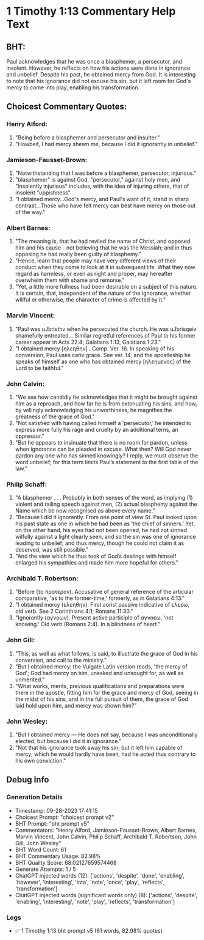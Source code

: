 # 1 Timothy 1:13 Commentary Help Text

## BHT:
Paul acknowledges that he was once a blasphemer, a persecutor, and insolent. However, he reflects on how his actions were done in ignorance and unbelief. Despite his past, he obtained mercy from God. It is interesting to note that his ignorance did not excuse his sin, but it left room for God's mercy to come into play, enabling his transformation.

## Choicest Commentary Quotes:
### Henry Alford:
1. "Being before a blasphemer and persecutor and insulter."
2. "Howbeit, I had mercy shewn me, because I did it ignorantly in unbelief."

### Jamieson-Fausset-Brown:
1. "Notwithstanding that I was before a blasphemer, persecutor, injurious." 
2. "blasphemer" is against God, "persecutor," against holy men, and "insolently injurious" includes, with the idea of injuring others, that of insolent "uppishness" 
3. "I obtained mercy...God's mercy, and Paul's want of it, stand in sharp contrast...Those who have felt mercy can best have mercy on those out of the way."

### Albert Barnes:
1. "The meaning is, that he had reviled the name of Christ, and opposed him and his cause - not believing that he was the Messiah; and in thus opposing he had really been guilty of blasphemy."
2. "Hence, learn that people may have very different views of their conduct when they come to look at it in subsequent life. What they now regard as harmless, or even as right and proper, may hereafter overwhelm them with shame and remorse."
3. "Yet, a little more fullness had been desirable on a subject of this nature. It is certain, that, independent of the nature of the ignorance, whether willful or otherwise, the character of crime is affected by it."

### Marvin Vincent:
1. "Paul was uJbristhv when he persecuted the church. He was uJbrisqeiv shamefully entreated... Similar regretful references of Paul to his former career appear in Acts 22:4; Galatians 1:13, Galatians 1:23."  
2. "I obtained mercy [ηλεηθην] . Comp. Ver. 16. In speaking of his conversion, Paul uses cariv grace. See ver. 14, and the apostleship he speaks of himself as one who has obtained mercy [ηλεημενος] of the Lord to be faithful."


### John Calvin:
1. "We see how candidly he acknowledges that it might be brought against him as a reproach, and how far he is from extenuating his sins, and how, by willingly acknowledging his unworthiness, he magnifies the greatness of the grace of God."
2. "Not satisfied with having called himself a 'persecutor,' he intended to express more fully his rage and cruelty by an additional terns, an oppressor."
3. "But he appears to insinuate that there is no room for pardon, unless when ignorance can be pleaded in excuse. What then? Will God never pardon any one who has sinned knowingly? I reply, we must observe the word unbelief; for this term limits Paul’s statement to the first table of the law."

### Philip Schaff:
1. "A blasphemer . . . Probably in both senses of the word, as implying (1) violent and railing speech against men, (2) actual blasphemy against the Name which be now recognised as above every name." 
2. "Because I did it ignorantly. From one point of view St. Paul looked upon his past state as one in which he had been as ‘the chief of sinners.’ Yet, on the other hand, his eyes had not been opened, he had not sinned wilfully against a light clearly seen, and so the sin was one of ignorance leading to unbelief; and thus mercy, though he could not claim it as deserved, was still possible."
3. "And the view which he thus took of God’s dealings with himself enlarged his sympathies and made him more hopeful for others."

### Archibald T. Robertson:
1. "Before (το προτερον). Accusative of general reference of the articular comparative, 'as to the former-time,' formerly, as in Galatians 4:13." 
2. "I obtained mercy (ελεηθην). First aorist passive indicative of ελεεω, old verb. See 2 Corinthians 4:1; Romans 11:30." 
3. "Ignorantly (αγνοων). Present active participle of αγνοεω, 'not knowing.' Old verb (Romans 2:4). In a blindness of heart."

### John Gill:
1. "This, as well as what follows, is said, to illustrate the grace of God in his conversion, and call to the ministry."
2. "But I obtained mercy: the Vulgate Latin version reads, 'the mercy of God'; God had mercy on him, unasked and unsought for, as well as unmerited."
3. "What works, merits, previous qualifications and preparations were there in the apostle, fitting him for the grace and mercy of God, seeing in the midst of his sins, and in the full pursuit of them, the grace of God laid hold upon him, and mercy was shown him?"

### John Wesley:
1. "But I obtained mercy — He does not say, because I was unconditionally elected; but because I did it in ignorance."
2. "Not that his ignorance took away his sin; but it left him capable of mercy; which he would hardly have been, had he acted thus contrary to his own conviction."


## Debug Info
### Generation Details
- Timestamp: 09-28-2023 17:41:15
- Choicest Prompt: "choicest prompt v2"
- BHT Prompt: "bht prompt v5"
- Commentators: "Henry Alford, Jamieson-Fausset-Brown, Albert Barnes, Marvin Vincent, John Calvin, Philip Schaff, Archibald T. Robertson, John Gill, John Wesley"
- BHT Word Count: 61
- BHT Commentary Usage: 82.98%
- BHT Quality Score: 68.02127659574468
- Generate Attempts: 1 / 5
- ChatGPT injected words (12):
	['actions', 'despite', 'done', 'enabling', 'however', 'interesting', 'into', 'note', 'once', 'play', 'reflects', 'transformation']
- ChatGPT injected words (significant words only) (8):
	['actions', 'despite', 'enabling', 'interesting', 'note', 'play', 'reflects', 'transformation']

### Logs
- ✅ 1 Timothy 1:13 bht prompt v5 (61 words, 82.98% quotes)